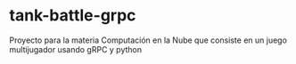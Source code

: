 # tank-battle-grpc
Proyecto para la materia Computación en la Nube que consiste en un juego multijugador usando gRPC y python
